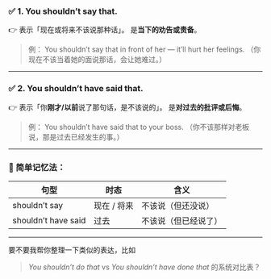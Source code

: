 ### ✅ 1. **You shouldn’t say that.**

👉 表示「现在或将来不该说那种话」。
 是**当下的劝告或责备**。

> 例：
>  You shouldn’t say that in front of her — it’ll hurt her feelings.
>  （你现在不该当着她的面说那话，会让她难过。）

------

### ✅ 2. **You shouldn’t have said that.**

👉 表示「你**刚才/以前**说了那句话，是不该说的」。
 是**对过去的批评或后悔**。

> 例：
>  You shouldn’t have said that to your boss.
>  （你不该那样对老板说，那是过去已经发生的事。）

------

### 🧭 简单记忆法：

| 句型                | 时态        | 含义                 |
| ------------------- | ----------- | -------------------- |
| shouldn’t say       | 现在 / 将来 | 不该说（但还没说）   |
| shouldn’t have said | 过去        | 不该说（但已经说了） |

------

要不要我帮你整理一下类似的表达，比如

> *You shouldn’t do that* vs *You shouldn’t have done that*
>  的系统对比表？